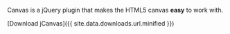 Canvas is a jQuery plugin that makes the HTML5 canvas **easy** to work with.

[Download jCanvas]({{ site.data.downloads.url.minified }})
